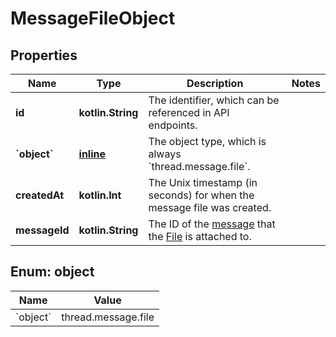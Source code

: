 
# MessageFileObject

## Properties
Name | Type | Description | Notes
------------ | ------------- | ------------- | -------------
**id** | **kotlin.String** | The identifier, which can be referenced in API endpoints. | 
**&#x60;object&#x60;** | [**inline**](#&#x60;Object&#x60;) | The object type, which is always &#x60;thread.message.file&#x60;. | 
**createdAt** | **kotlin.Int** | The Unix timestamp (in seconds) for when the message file was created. | 
**messageId** | **kotlin.String** | The ID of the [message](/docs/api-reference/messages) that the [File](/docs/api-reference/files) is attached to. | 


<a id="`Object`"></a>
## Enum: object
Name | Value
---- | -----
&#x60;object&#x60; | thread.message.file



